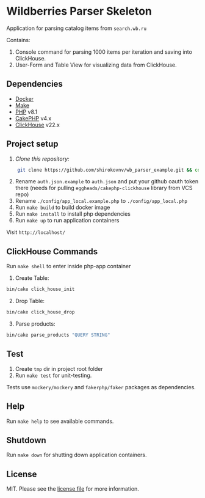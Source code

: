 # Wildberries Parser Skeleton

Application for parsing catalog items from `search.wb.ru`

Contains:

1. Console command for parsing 1000 items per iteration and saving into ClickHouse.
2. User-Form and Table View for visualizing data from ClickHouse.

## Dependencies

- [Docker][link-docker]
- [Make][link-make]
- [PHP][link-php] v8.1
- [CakePHP][link-cake-php] v4.x
- [ClickHouse][link-clickhouse] v22.x

## Project setup

1. _Clone this repository:_

```bash
    git clone https://github.com/shirokovnv/wb_parser_example.git && cd wb_parser_example
```

2. Rename `auth.json.example` to `auth.json` and put your github oauth token there (needs for pulling `eggheads/cakephp-clickhouse` library from VCS repo)
3. Rename `./config/app_local.example.php` to `./config/app_local.php`
4. Run `make build` to build docker image
5. Run `make install` to install php dependencies
6. Run `make up` to run application containers

Visit `http://localhost/`

## ClickHouse Commands

Run `make shell` to enter inside php-app container

1. Create Table:

```bash
bin/cake click_house_init
```

2. Drop Table:

```bash
bin/cake click_house_drop
```

3. Parse products:

```bash
bin/cake parse_products "QUERY STRING"
```

## Test

1. Create `tmp` dir in project root folder
2. Run `make test` for unit-testing.

Tests use `mockery/mockery` and `fakerphp/faker` packages as dependencies.

## Help

Run `make help` to see available commands.

## Shutdown

Run `make down` for shutting down application containers.

## License

MIT. Please see the [license file](LICENSE.md) for more information.

[link-php]: https://www.php.net/
[link-docker]: https://www.docker.com/
[link-make]: https://www.gnu.org/software/make/manual/make.html
[link-cake-php]: https://cakephp.org/
[link-clickhouse]: https://clickhouse.com/
